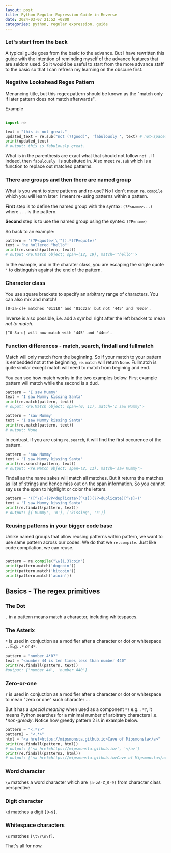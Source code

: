 ```yaml
---
layout: post
title: Python Regular Expression Guide in Reverse
date: 2024-03-07 21:52 +0800
categories: python, regular expression, guide
---
```


### Let's start from the back

A typical guide goes from the basic to the advance. But I have rewritten this guide with the intention of reminding myself of the advance features that are seldom used. So it would be useful to start from the more advance staff to the basic so that I can refresh my learning on the obscure first. 

### Negative Lookahead Regex Pattern

Menancing title, but this regex pattern should be known as the "match only if later pattern does not match afterwards". 


Example


```python

import re

text = "this is not great."
updated_text = re.sub("not (?!good)", 'fabulously ', text) # not<space> is replaced
print(updated_text)
# output: this is fabulously great.
```

What is in the parenthesis are exact what that should not follow `not `. If indeed, then `fabulously ` is subsituted in. Also meet `re.sub` which is a function to replace out matched patterns.

### There are groups and then there are named group

What is you want to store patterns and re-use? No I don't mean `re.compile` which you will learn later. I meant re-using patterns within a pattern. 

**First** step is to define the named group with the syntax:
`(?P<name>...)` where `...` is the pattern.

**Second** step is to use the named group using the syntex:
`(?P=name)`

So back to an example:

```python
pattern = '(?P<quote>[\'"]).*(?P=quote)'
text = 'he hollered "hello"'
print(re.search(pattern, text))
# output <re.Match object; span=(12, 19), match='"hello"'>
```

In the example, and in the charater class, you are escaping the single quote `'` to distinguish against the end of the pattern.

### Character class

You use square brackets to specify an arbitrary range of characters. You can also mix and match!

```
[0-3a-c]+ matches '01110' and '01c22a' but not '445' and '00ce'. 
```

Inverse is also possible, i.e. add a symbol right after the left bracket to mean *not to match*. 

```
[^0-3a-c] will now match with '445' and '44ee'.
```

### Function differences - match, search, findall and fullmatch

Match will only match from the beginning. So if your match to your pattern is embedded not at the beginning, `re.match` will return `None`. Fullmatch is quite similar except match will need to match from begining and end.

You can see how match works in the two examples below. First example pattern will match while the second is a dud.

```python
pattern = 'I saw Mummy'
text = 'I saw Mummy kissing Santa'
print(re.match(pattern, text))
# ouput: <re.Match object; span=(0, 11), match='I saw Mummy'>

pattern = 'saw Mummy'
text = 'I saw Mummy kissing Santa'
print(re.match(pattern, text))
# output: None

```

In contrast, if you are using `re.search`, it will find the first occurence of the pattern.

```python
pattern = 'saw Mummy'
text = 'I saw Mummy kissing Santa'
print(re.search(pattern, text))
# output: <re.Match object; span=(2, 11), match='saw Mummy'>

```

Findall as the name sakes will match all matches. But it returns the matches as list of strings and hence miss out on the span information. So you cannot say use the span to highlight or color the letters.

```python
pattern = '([^\s]+(?P<duplicate>[^\s])(?P=duplicate)[^\s]+)'
text = 'I saw Mummy kissing Santa'
print(re.findall(pattern, text))
# output: [('Mummy', 'm'), ('kissing', 's')]

```

### Reusing patterns in your bigger code base

Unlike named groups that allow reusing patterns within pattern, we want to use same pattern across our codes. We do that we `re.compile`. Just like code compilation, we can reuse.

```python

pattern = re.compile("\w{1,3}coin")
print(pattern.match('dogcoin'))
print(pattern.match('bitcoin'))
print(pattern.match('acoin'))
```

## Basics - The regex primitives

### The Dot

`.` in a pattern means match a character, including whitespaces.

### The Asterix

`*` is used in conjuction as a modifier after a character or dot or whitespace `.`. E.g. `.*` or `4*`.

```python
pattern = "number 4*0?"
text = "<number 44 is ten times less than number 440"
print(re.findall(pattern, text))
#output: ['number 44', 'number 440']

```

### Zero-or-one

`?` is used in conjuction as a modifier after a character or dot or whitespace to mean "zero or one" such character ...

But it has a *special meaning* when used as a component `*?` e.g. `.*?`, it means Python searches for a minimal number of arbitrary characters i.e. **non-greedy*. Notice how greedy pattern 2 is in example below.

```python
pattern = "<.*?>"
pattern2 = "<.*>"
html = "<a href=https://mipsmonsta.github.io>Cave of Mipsmonsta</a>"
print(re.findall(pattern, html))
# output: ['<a href=https://mipsmonsta.github.io>', '</a>']
print(re.findall(pattern2, html))
# output: ['<a href=https://mipsmonsta.github.io>Cave of Mipsmonsta</a>']
```

### Word character

`\w` matches a word character which are `[a-zA-Z_0-9]` from character class perspective.

### Digit character

`\d` matches a digit `[0-9]`.

### Whitespace characters

`\s` matches `[\t\r\n\f]`.

That's all for now.